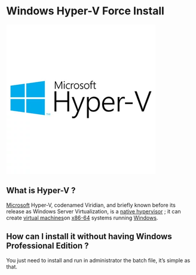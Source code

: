 # Windows Hyper-V Force Install

![Microsoft Hyper-V](README/Untitled.png)

## **What is Hyper-V ?**

[Microsoft](https://en.wikipedia.org/wiki/Microsoft) Hyper-V, codenamed Viridian, and briefly known before its release as Windows Server Virtualization, is a [native hypervisor](https://en.wikipedia.org/wiki/Native_hypervisor) ; it can create [virtual machines](https://en.wikipedia.org/wiki/Virtual_machine)on [x86-64](https://en.wikipedia.org/wiki/X86-64) systems running [Windows](https://en.wikipedia.org/wiki/Microsoft_Windows).

## **How can I install it without having Windows Professional Edition ?**

You just need to install and run in administrator the batch file, it’s simple as that.
